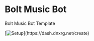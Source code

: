 # Bolt Music Bot
Bolt Music Bot Template

[![Setup]([http://i.imgur.com/VvXYp5j.png](https://cdn.discordapp.com/attachments/908766665645375528/1113432172796317726/image_14.png))](https://dash.dnxrg.net/create)

